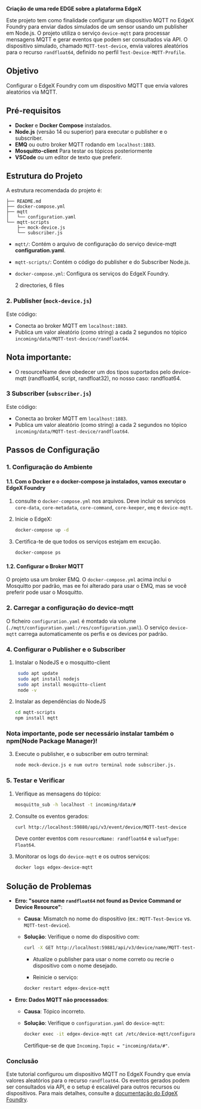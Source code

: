 **Criação de uma rede EDGE sobre a plataforma EdgeX**

Este projeto tem como finalidade configurar um dispositivo MQTT no EdgeX Foundry para enviar dados simulados de um sensor usando um publisher em Node.js. O projeto utiliza o serviço `device-mqtt` para processar mensagens MQTT e gerar eventos que podem ser consultados via API. O dispositivo simulado, chamado `MQTT-test-device`, envia valores aleatórios para o recurso `randfloat64`, definido no perfil `Test-Device-MQTT-Profile`.

## Objetivo
Configurar o EdgeX Foundry com um dispositivo MQTT que envia valores aleatórios via MQTT.

## Pré-requisitos
- **Docker** e **Docker Compose** instalados.
- **Node.js** (versão 14 ou superior) para executar o publisher e o subscriber.
- **EMQ** ou outro broker MQTT rodando em `localhost:1883`.
- **Mosquitto-client** Para testar os tópicos posteriormente
- **VSCode** ou um editor de texto que preferir.

## Estrutura do Projeto
A estrutura recomendada do projeto é:

    ├── README.md
    ├── docker-compose.yml
    ├── mqtt
    │   └── configuration.yaml 
    └── mqtt-scripts
        ├── mock-device.js
        └── subscriber.js

- `mqtt/`: Contém o arquivo de configuração do serviço device-mqtt **configuration.yaml**.
- `mqtt-scripts/`: Contém o código do publisher e do Subscriber Node.js.
- `docker-compose.yml`: Configura os serviços do EdgeX Foundry.

    2 directories, 6 files

### 2. Publisher (`mock-device.js`)
Este código:
- Conecta ao broker MQTT em `localhost:1883`.
- Publica um valor aleatório (como string) a cada 2 segundos no tópico `incoming/data/MQTT-test-device/randfloat64`.
## Nota importante:
 - O resourceName deve obedecer um dos tipos suportados pelo device-mqtt (randfloat64, script, randfloat32), no nosso caso: randfloat64.

### 3 Subscriber (`subscriber.js`)
Este código:
- Conecta ao broker MQTT em `localhost:1883`.
- Publica um valor aleatório (como string) a cada 2 segundos no tópico `incoming/data/MQTT-test-device/randfloat64`.

## Passos de Configuração

### 1. Configuração do Ambiente
#### 1.1. Com o Docker e o docker-compose ja instalados, vamos executar o EdgeX Foundry

1. consulte o `docker-compose.yml` nos arquivos. Deve incluir os serviços `core-data`, `core-metadata`, `core-command`, `core-keeper`, `emq`  e `device-mqtt`.

2. Inicie o EdgeX:
   ```bash
   docker-compose up -d
   ```
3. Certifica-te de que todos os serviços estejam em excução.
   ```bash
   docker-compose ps
   ```

#### 1.2. Configurar o Broker MQTT
O projeto usa um broker EMQ. O `docker-compose.yml` acima inclui o Mosquitto por padrão, mas ee foi alterado para usar o EMQ, mas se você preferir pode usar o Mosquitto.

### 2. Carregar a configuração do device-mqtt
O ficheiro `configuration.yaml` é montado via volume (`./mqtt/configuration.yaml:/res/configuration.yaml`). O serviço `device-mqtt` carrega automaticamente os perfis e os devices por padrão.

### 4. Configurar o Publisher e o Subscriber
1. Instalar o NodeJS e o mosquitto-client

   ```bash
    sudo apt update
    sudo apt install nodejs
    sudo apt install mosquitto-client
    node -v
   ```
2. Instalar as dependências do NodeJS

   ```bash
   cd mqtt-scripts
   npm install mqtt
   ```
### Nota importante, pode ser necessário instalar também o npm(Node Package Manager)!

3. Execute o publisher, e o subscriber em outro terminal:
   ```bash
   node mock-device.js e num outro terminal node subscriber.js.
   ```

### 5. Testar e Verificar
1. Verifique as mensagens do tópico:
   ```bash
   mosquitto_sub -h localhost -t incoming/data/#
   ```

2. Consulte os eventos gerados:
   ```bash
   curl http://localhost:59880/api/v3/event/device/MQTT-test-device
   ```
   Deve conter eventos com `resourceName: randfloat64` e `valueType: Float64`.

3. Monitorar os logs do `device-mqtt` e os outros serviços:
   ```bash
   docker logs edgex-device-mqtt
   ```

## Solução de Problemas

- **Erro: "source name `randfloat64` not found as Device Command or Device Resource"**:

  - **Causa**: Mismatch no nome do dispositivo (ex.: `MQTT-Test-Device` vs. `MQTT-test-device`).

  - **Solução**: Verifique o nome do dispositivo com:

    ```bash
    curl -X GET http://localhost:59881/api/v3/device/name/MQTT-test-device
    ```
    - Atualize o publisher para usar o nome correto ou recrie o dispositivo com o nome desejado.

    - Reinicie o serviço:
    ```bash
    docker restart edgex-device-mqtt
    ```
- **Erro: Dados MQTT não processados**:

  - **Causa**: Tópico incorreto.

  - **Solução**: Verifique o `configuration.yaml` do `device-mqtt`:

    ```bash
    docker exec -it edgex-device-mqtt cat /etc/device-mqtt/configuration.toml
    ```
    Certifique-se de que `Incoming.Topic = "incoming/data/#"`.

### Conclusão
Este tutorial configurou um dispositivo MQTT no EdgeX Foundry que envia valores aleatórios para o recurso `randfloat64`. Os eventos gerados podem ser consultados via API, e o setup é escalável para outros recursos ou dispositivos. Para mais detalhes, consulte a [documentação do EdgeX Foundry](https://docs.edgexfoundry.org/).
```